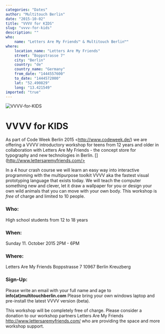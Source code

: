 ```yaml
---
categories: "Dates"
author: "Multitouch Berlin"
date: "2015-10-02"
title: "VVVV for KIDS"
slug: "vvvv-for-kids"
description: ""
who: 
    name: "Letters Are My Friends™ & Multitouch Berlin™"
where: 
    location_name: "Letters Are My Friends"
    street: "Boppstrasse 7"
    city: "Berlin"
    country: "de"
    country_name: "Germany"
    from_date: "1444557600"
    to_date: "1444572000"
    lat: "52.490829"
    long: "13.421549"
imported: "true"
---
```



![VVVV-for-KIDS](Flyer-Workshop-02-vvvv.jpg)


#  VVVV for KIDS 
As part of Code Week Berlin 2015 <http://www.codeweek.de/) we are offering a VVVV introductory workshop for teens from 12 years and older in collaboration with Letters Are My Friends - the concept store for typography and new technologies in Berlin. [](http://www.lettersaremyfriends.com/>

In a 4 hour crash course we will learn an easy way into interactive programming with the multipurpose toolkit VVVV aka the fastest visual prototyping language that exists today. We will teach the computer something new and clever, let it draw a wallpaper for you or design your own wild animals that you can move with your own body. This workshop is *free* of charge and limited to 10 people.



###  Who:
High school students from 12 to 18 years

###  When:
Sunday 11. October 2015
2PM - 6PM

###  Where:
Letters Are My Friends
Boppstrasse 7
10967 Berlin Kreuzberg

###  Sign-Up:
Please write an email with your full name and age to **info(at)multitouchberlin.com**
Please bring your own windows laptop and pre-install the latest VVVV version (beta).


This workshop will be completely free of charge. Please consider a donation to our workshop partners Letters Are My Friends <http://www.lettersaremyfriends.com/> who are providing the space and more workshop support.




